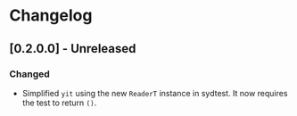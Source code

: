 # Changelog

## [0.2.0.0] - Unreleased

### Changed

* Simplified `yit` using the new `ReaderT` instance in sydtest.
  It now requires the test to return `()`.
